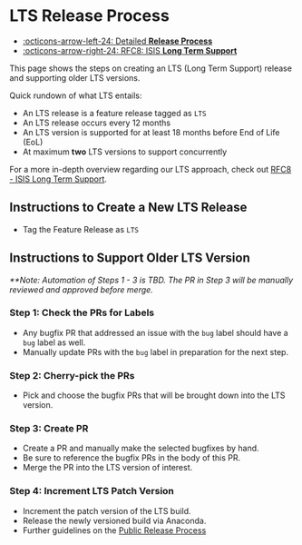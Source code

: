 # LTS Release Process

<div class="grid cards" markdown>

- [:octicons-arrow-left-24: Detailed __Release Process__](../../how-to-guides/software-management/public-release-process.md)
- [:octicons-arrow-right-24: RFC8: ISIS __Long Term Support__](https://github.com/DOI-USGS/ISIS3/discussions/4691)

</div>

This page shows the steps on creating an LTS (Long Term Support) release and supporting older LTS versions. 

Quick rundown of what LTS entails:

- An LTS release is a feature release tagged as `LTS`
- An LTS release occurs every 12 months
- An LTS version is supported for at least 18 months before End of Life (EoL)
- At maximum **two** LTS versions to support concurrently 

For a more in-depth overview regarding our LTS approach, check out [RFC8 - ISIS Long Term Support](https://github.com/DOI-USGS/ISIS3/discussions/4691).

## Instructions to Create a New LTS Release
* Tag the Feature Release as `LTS`


## Instructions to Support Older LTS Version
_**Note: Automation of Steps 1 - 3 is TBD. The PR in Step 3 will be manually reviewed and approved before merge._
 
### Step 1: Check the PRs for Labels
* Any bugfix PR that addressed an issue with the `bug` label should have a `bug` label as well. 
* Manually update PRs with the `bug` label in preparation for the next step.

### Step 2: Cherry-pick the PRs
* Pick and choose the bugfix PRs that will be brought down into the LTS version. 

### Step 3: Create PR
* Create a PR and manually make the selected bugfixes by hand. 
* Be sure to reference the bugfix PRs in the body of this PR. 
* Merge the PR into the LTS version of interest.

### Step 4: Increment LTS Patch Version
* Increment the patch version of the LTS build.
* Release the newly versioned build via Anaconda.
* Further guidelines on the [Public Release Process](../software-management/public-release-process.md)
